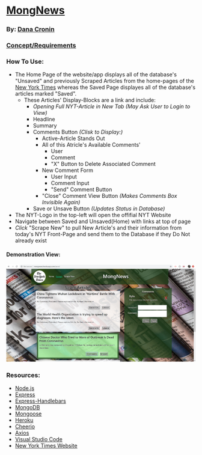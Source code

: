 # [MongNews](https://mongnews.herokuapp.com/)
### By: [Dana Cronin](https://decronin.herokuapp.com/)

### [Concept/Requirements](https://github.com/UCF-Coding-Boot-Camp/UCF-LKM-FSF-PT-08-2019-U-C/blob/master/old_curriculum/18-mongo-mongoose/02-Homework/Instructions/homework_instructions.md)

### How To Use:
- The Home Page of the website/app displays all of the database's "Unsaved" and previously Scraped Articles from the home-pages of the [New York Times](https://www.nytimes.com/) whereas the Saved Page displayes all of the database's articles marked "Saved".
    - These Articles' Display-Blocks are a link and include:
        - _Opening Full NYT-Article in New Tab (May Ask User to Login to View)_
        - Headline
        - Summary
        - Comments Button _(Clisk to Display:)_
            - Active-Article Stands Out
            - All of this Atricle's Available Comments'
                - User
                - Comment
                - "X" Button to Delete Associated Comment
            - New Comment Form
                - User Input
                - Comment Input
                - "Send" Comment Button
            - "Close" Comment View Button _(Makes Comments Box Invisible Again)_
        - Save or Unsave Button _(Updates Status in Database)_
- The NYT-Logo in the top-left will open the offifial NYT Website
- Navigate between Saved and Unsaved(Home) with links at top of page
- _Click_ "Scrape New" to pull New Article's and their information from today's NYT Front-Page and send them to the Database if they Do Not already exist

#### Demonstration View:
![Saved-Screenshot-w/-Comment](public/imgs/saved-screenshot-w-comment.jpg)

### Resources:
- [Node.js](https://nodejs.org/en/)
- [Express](https://www.npmjs.com/package/express)
- [Express-Handlebars](https://www.npmjs.com/package/express-handlebars)
- [MongoDB](https://www.mongodb.com/)
- [Mongoose](https://mongoosejs.com/)
- [Heroku](https://www.heroku.com/home)
- [Cheerio](https://cheerio.js.org/)
- [Axios](https://www.npmjs.com/package/axios)
- [Visual Studio Code](https://code.visualstudio.com/)
- [New York Times Website](https://www.nytimes.com/)